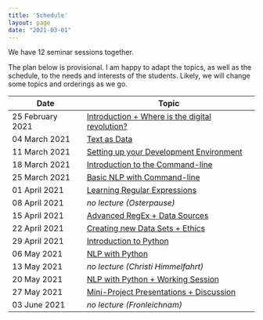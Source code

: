 ```yaml
---
title: 'Schedule'
layout: page
date: "2021-03-01"
---
```


We have 12 seminar sessions together.

The plan below is provisional. I am happy to adapt the topics, as well as the schedule, to the needs and interests of the students. Likely, we will change some topics and orderings as we go.

| Date             | Topic                                                        |
| ---------------- | ------------------------------------------------------------ |
| 25 February 2021 | [Introduction + Where is the digital revolution?](/KED2021/lectures#week-1-introduction--where-is-the-digital-revolution) |
| 04 March 2021    | [Text as Data](/KED2021/lectures#week-2-text-as-data)        |
| 11 March 2021    | [Setting up your Development Environment](/KED2021/lectures#week-3-setting-up-your-development-environment) |
| 18 March 2021    | [Introduction to the Command-line](/KED2021/lectures#week-4-introduction-to-the-command-line) |
| 25 March 2021    | [Basic NLP with Command-line](/KED2021/lectures#week-5-basic-nlp-with-command-line) |
| 01 April 2021    | [Learning Regular Expressions](/KED2021/lectures#week-6-learning-regular-expressions) |
| 08 April 2021    | *no lecture (Osterpause)*                                    |
| 15 April 2021    | [Advanced RegEx + Data Sources](/KED2021/lectures#week-7-regex--data-sources) |
| 22 April 2021    | [Creating new Data Sets + Ethics](/KED2021/lectures#week-8-creating-new-data-sets--ethics) |
| 29 April 2021    | [Introduction to Python](/KED2021/lectures#week-9-introduction-to-python) |
| 06 May 2021      | [NLP with Python](/KED2021/lectures#week-10-nlp-with-python) |
| 13 May 2021      | *no lecture (Christi Himmelfahrt)*                           |
| 20 May 2021      | [NLP with Python + Working Session](/KED2021/lectures#week-11-nlp-with-python-ii--working-session) |
| 27 May 2021      | [Mini-Project Presentations + Discussion](/KED2021/lectures#week-12-mini-project-presentations--discussion) |
| 03 June 2021     | *no lecture (Fronleichnam)*                                  |

